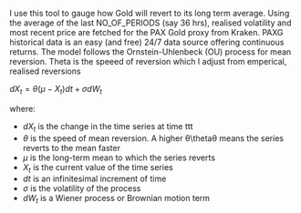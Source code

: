 I use this tool to gauge how Gold will revert to its long term average. Using the average of the last NO_OF_PERIODS (say 36 hrs), realised volatility and most recent price are fetched for the PAX Gold proxy from Kraken. PAXG historical data is an easy (and free) 24/7 data source offering continuous returns. The model follows the Ornstein-Uhlenbeck (OU) process for mean reversion. Theta is the speeed of reversion which I adjust from emperical, realised reversions 

$d X_t​=θ(μ−X_t​)dt+σd W_t​$

where:

- $dX_t$ is the change in the time series at time ttt
- $\theta$ is the speed of mean reversion. A higher θ\thetaθ means the series reverts to the mean faster
- $\mu$ is the long-term mean to which the series reverts
- $X_t$​ is the current value of the time series
- $dt$ is an infinitesimal increment of time
- $\sigma$ is the volatility of the process
- $dW_t$ is a Wiener process or Brownian motion term
